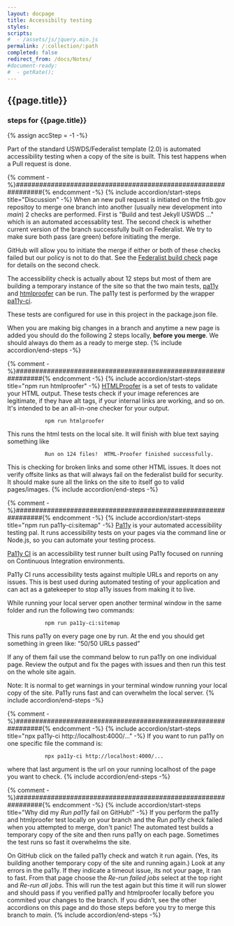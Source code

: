 ```yaml
---
layout: docpage
title: Accessibilty testing
styles:
scripts:
#  - /assets/js/jquery.min.js
permalink: /:collection/:path
completed: false
redirect_from: /docs/Notes/
#document-ready:
#  - getRate();
---
```


## {{page.title}}

<h3 class="usa-sr-only">steps for {{page.title}}</h3>
{% assign accStep = -1 -%}

Part of the standard USWDS/Federalist template (2.0) is automated accessibility testing when a copy of the site is built.  This test happens when a Pull request is done.

{% comment -%}###############################################################{% endcomment -%}
{% include accordion/start-steps title="Discussion" -%}
When an new pull request is initiated on the frtib.gov repositoy to merge one branch into another (usually new development into *main*) 2 checks are performed.  First is "Build and test Jekyll USWDS ..." which is an automated accessablity test.  The second check is whether current version of the branch successfully built on Federalist.  We try to make sure both pass (are green) before initiating the merge.

GitHub will allow you to initiate the merge if either or both of these checks failed but our policy is not to do that.  See the [Federalist build check]({{site.baseurl}}/docs/Notes/Federalist-build-check) page for details on the second check.

The accessibility check is actually about 12 steps but most of them are building a temporary instance of the site so that the two main tests, [pa11y](https://github.com/pa11y/pa11y) and [htmlproofer](https://github.com/pa11y/pa11y-ci) can be run.  The pa11y test is performed by the wrapper [pa11y-ci](https://github.com/pa11y/pa11y-ci).

These tests are configured for use in this project in the package.json file.

When you are making big changes in a branch and anytime a new page is added you should do the following 2 steps locally, **before you merge**.  We should always do them as a ready to merge step.
{% include accordion/end-steps -%}

{% comment -%}###############################################################{% endcomment -%}
{% include accordion/start-steps title="npm run htmlproofer" -%}
[HTMLProofer](https://github.com/gjtorikian/html-proofer) is a set of tests to validate your HTML output. These tests check if your image references are legitimate, if they have alt tags, if your internal links are working, and so on. It's intended to be an all-in-one checker for your output.

                npm run htmlproofer

This runs the html tests on the local site.  It will finish with blue text saying something like

                Run on 124 files!  HTML-Proofer finished successfully.

This is checking for broken links and some other HTML issues.  It does not verify offsite links as that will always fail on the federalist build for security.  It should make sure all the links on the site to itself go to valid pages/images.
{% include accordion/end-steps -%}

{% comment -%}###############################################################{% endcomment -%}
{% include accordion/start-steps title="npm run pa11y-ci:sitemap" -%}
[Pa11y](https://github.com/pa11y/pa11y) is your automated accessibility testing pal. It runs accessibility tests on your pages via the command line or Node.js, so you can automate your testing process.

[Pa11y CI](https://github.com/pa11y/pa11y-ci) is an accessibility test runner built using Pa11y focused on running on Continuous Integration environments.

Pa11y CI runs accessibility tests against multiple URLs and reports on any issues. This is best used during automated testing of your application and can act as a gatekeeper to stop a11y issues from making it to live.


While running your local server open another terminal window in the same folder and run the following two commands:


                npm run pa11y-ci:sitemap


This runs pa11y on every page one by run.  At the end you should get something in green like: “50/50 URLs passed”

If any of them fail use the command below to run pa11y on one individual page.  Review the output and fix the pages with issues and then run this test on the whole site again.

Note: It is normal to get warnings in your terminal window running your local copy of the site.  Pa11y runs fast and can overwhelm the local server.
{% include accordion/end-steps -%}

{% comment -%}###############################################################{% endcomment -%}
{% include accordion/start-steps title="npx pa11y-ci http://localhost:4000/..." -%}
If you want to run pa11y on one specific file the command is:


                npx pa11y-ci http://localhost:4000/...


where that last argument is the url on your running localhost of the page you want to check.
{% include accordion/end-steps -%}


{% comment -%}###############################################################{% endcomment -%}
{% include accordion/start-steps title="<span class='red'>Why did my <i>Run pa11y</i> fail on GitHub!</span>" -%}
If you perform the pa11y and htmlproofer test locally on your branch and the *Run pa11y* check failed when you attempted to merge, don't panic!  The automated test builds a temporary copy of the site and then runs pa11y on each page.  Sometimes the test runs so fast it overwhelms the site.

On GitHub click on the failed pa11y check and watch it run again.  (Yes, its building another temporary copy of the site and running again.)  Look at any errors in the pa11y.  If they indicate a timeout issue, its not your page, it ran to fast.  From that page choose the *Re-run failed jobs* select at the top right and *Re-run all jobs*.  This will run the test again but this time it will run slower and should pass if you verified pa11y and htmlproofer locally before you commited your changes to the branch.  If you didn't, see the other accordions on this page and do those steps before you try to merge this branch to *main*.
{% include accordion/end-steps -%}
